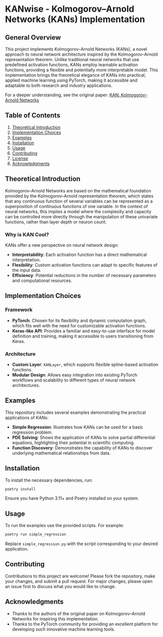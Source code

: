 # KANwise - Kolmogorov–Arnold Networks (KANs) Implementation

## General Overview
This project implements Kolmogorov–Arnold Networks (KANs), a novel approach to neural network architecture inspired by the Kolmogorov–Arnold representation theorem. Unlike traditional neural networks that use predefined activation functions, KANs employ learnable activation functions, providing a flexible and potentially more interpretable model. This implementation brings the theoretical elegance of KANs into practical, applied machine learning using PyTorch, making it accessible and adaptable to both research and industry applications.

For a deeper understanding, see the original paper: [KAN: Kolmogorov–Arnold Networks](https://arxiv.org/abs/2404.19756)

## Table of Contents
1. [Theoretical Introduction](#theoretical-introduction)
2. [Implementation Choices](#implementation-choices)
3. [Examples](#examples)
4. [Installation](#installation)
5. [Usage](#usage)
6. [Contributing](#contributing)
7. [License](#license)
8. [Acknowledgments](#acknowledgments)

## Theoretical Introduction
Kolmogorov–Arnold Networks are based on the mathematical foundation provided by the Kolmogorov–Arnold representation theorem, which states that any continuous function of several variables can be represented as a superposition of continuous functions of one variable. In the context of neural networks, this implies a model where the complexity and capacity can be controlled more directly through the manipulation of these univariate functions, rather than layer depth or neuron count.

### Why is KAN Cool?
KANs offer a new perspective on neural network design:
- **Interpretability**: Each activation function has a direct mathematical interpretation.
- **Flexibility**: Custom activation functions can adapt to specific features of the input data.
- **Efficiency**: Potential reductions in the number of necessary parameters and computational resources.

## Implementation Choices
### Framework
- **PyTorch**: Chosen for its flexibility and dynamic computation graph, which fits well with the need for customizable activation functions.
- **Keras-like API**: Provides a familiar and easy-to-use interface for model definition and training, making it accessible to users transitioning from Keras.

### Architecture
- **Custom Layer**: `KANLayer`, which supports flexible spline-based activation functions.
- **Modular Design**: Allows easy integration into existing PyTorch workflows and scalability to different types of neural network architectures.

## Examples
This repository includes several examples demonstrating the practical applications of KANs:
- **Simple Regression**: Illustrates how KANs can be used for a basic regression problem.
- **PDE Solving**: Shows the application of KANs to solve partial differential equations, highlighting their potential in scientific computing.
- **Function Discovery**: Demonstrates the capability of KANs to discover underlying mathematical relationships from data.

## Installation
To install the necessary dependencies, run:
```bash
poetry install
```

Ensure you have Python 3.11+ and Poetry installed on your system.

## Usage
To run the examples use the provided scripts. For example:
```bash
poetry run simple_regression
```
Replace `simple_regression.py` with the script corresponding to your desired application.

## Contributing
Contributions to this project are welcome! Please fork the repository, make your changes, and submit a pull request. For major changes, please open an issue first to discuss what you would like to change.

## Acknowledgments
- Thanks to the authors of the original paper on Kolmogorov–Arnold Networks for inspiring this implementation.
- Thanks to the PyTorch community for providing an excellent platform for developing such innovative machine learning tools.
